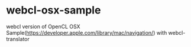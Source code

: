 webcl-osx-sample
================

webcl version of OpenCL OSX Sample(https://developer.apple.com/library/mac/navigation/) with webcl-translator
